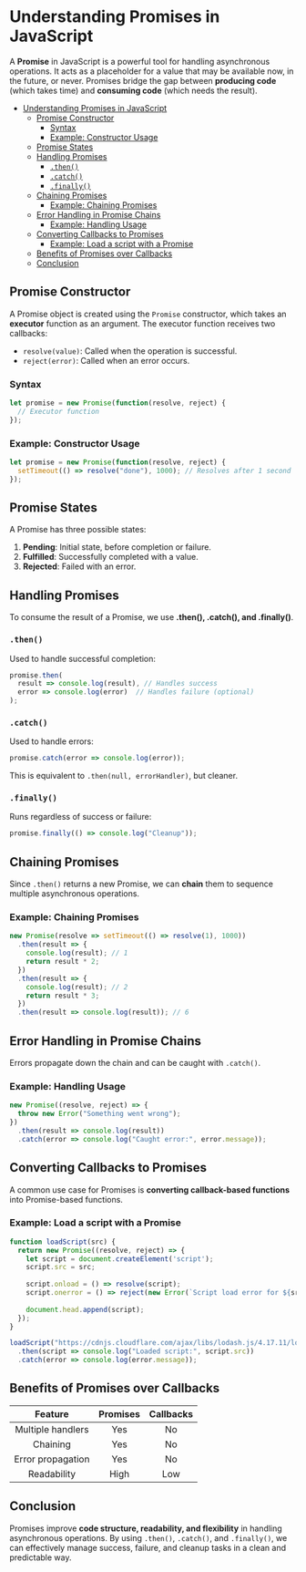 # Understanding Promises in JavaScript

A **Promise** in JavaScript is a powerful tool for handling asynchronous operations. It acts as a placeholder for a value that may be available now, in the future, or never. Promises bridge the gap between **producing code** (which takes time) and **consuming code** (which needs the result).

- [Understanding Promises in JavaScript](#understanding-promises-in-javascript)
  - [Promise Constructor](#promise-constructor)
    - [Syntax](#syntax)
    - [Example: Constructor Usage](#example-constructor-usage)
  - [Promise States](#promise-states)
  - [Handling Promises](#handling-promises)
    - [`.then()`](#then)
    - [`.catch()`](#catch)
    - [`.finally()`](#finally)
  - [Chaining Promises](#chaining-promises)
    - [Example: Chaining Promises](#example-chaining-promises)
  - [Error Handling in Promise Chains](#error-handling-in-promise-chains)
    - [Example: Handling Usage](#example-handling-usage)
  - [Converting Callbacks to Promises](#converting-callbacks-to-promises)
    - [Example: Load a script with a Promise](#example-load-a-script-with-a-promise)
  - [Benefits of Promises over Callbacks](#benefits-of-promises-over-callbacks)
  - [Conclusion](#conclusion)

## Promise Constructor

A Promise object is created using the `Promise` constructor, which takes an **executor** function as an argument. The executor function receives two callbacks:

- `resolve(value)`: Called when the operation is successful.
- `reject(error)`: Called when an error occurs.

### Syntax

```javascript
let promise = new Promise(function(resolve, reject) {
  // Executor function
});
```

### Example: Constructor Usage

```javascript
let promise = new Promise(function(resolve, reject) {
  setTimeout(() => resolve("done"), 1000); // Resolves after 1 second
});
```

## Promise States

A Promise has three possible states:

1. **Pending**: Initial state, before completion or failure.
2. **Fulfilled**: Successfully completed with a value.
3. **Rejected**: Failed with an error.

## Handling Promises

To consume the result of a Promise, we use **.then(), .catch(), and .finally()**.

### `.then()`

Used to handle successful completion:

```javascript
promise.then(
  result => console.log(result), // Handles success
  error => console.log(error)  // Handles failure (optional)
);
```

### `.catch()`

Used to handle errors:

```javascript
promise.catch(error => console.log(error));
```

This is equivalent to `.then(null, errorHandler)`, but cleaner.

### `.finally()`

Runs regardless of success or failure:

```javascript
promise.finally(() => console.log("Cleanup"));
```

## Chaining Promises

Since `.then()` returns a new Promise, we can **chain** them to sequence multiple asynchronous operations.

### Example: Chaining Promises

```javascript
new Promise(resolve => setTimeout(() => resolve(1), 1000))
  .then(result => {
    console.log(result); // 1
    return result * 2;
  })
  .then(result => {
    console.log(result); // 2
    return result * 3;
  })
  .then(result => console.log(result)); // 6
```

## Error Handling in Promise Chains

Errors propagate down the chain and can be caught with `.catch()`.

### Example: Handling Usage

```javascript
new Promise((resolve, reject) => {
  throw new Error("Something went wrong");
})
  .then(result => console.log(result))
  .catch(error => console.log("Caught error:", error.message));
```

## Converting Callbacks to Promises

A common use case for Promises is **converting callback-based functions** into Promise-based functions.

### Example: Load a script with a Promise

```javascript
function loadScript(src) {
  return new Promise((resolve, reject) => {
    let script = document.createElement('script');
    script.src = src;
    
    script.onload = () => resolve(script);
    script.onerror = () => reject(new Error(`Script load error for ${src}`));
    
    document.head.append(script);
  });
}

loadScript("https://cdnjs.cloudflare.com/ajax/libs/lodash.js/4.17.11/lodash.js")
  .then(script => console.log("Loaded script:", script.src))
  .catch(error => console.log(error.message));
```

## Benefits of Promises over Callbacks

| Feature | Promises | Callbacks |
|:---------:|:---------:|:----------:|
| Multiple handlers | Yes | No |
| Chaining | Yes | No |
| Error propagation | Yes | No |
| Readability | High | Low |

## Conclusion

Promises improve **code structure, readability, and flexibility** in handling asynchronous operations. By using `.then()`, `.catch()`, and `.finally()`, we can effectively manage success, failure, and cleanup tasks in a clean and predictable way.
